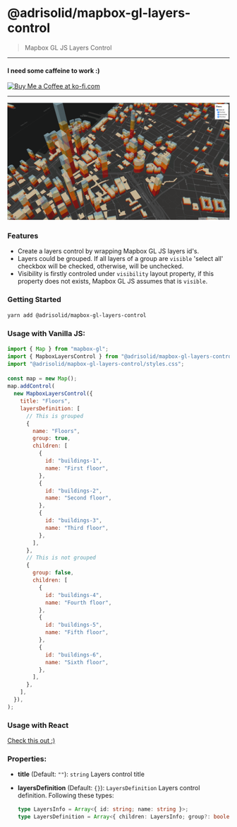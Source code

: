 # @adrisolid/mapbox-gl-layers-control

> Mapbox GL JS Layers Control

---

<h4>I need some caffeine to work :)</h4>
<a href='https://ko-fi.com/R6R01NRMJ' target='_blank'><img height='36' style='border:0px;height:36px;' src='https://cdn.ko-fi.com/cdn/kofi3.png?v=2' border='0' alt='Buy Me a Coffee at ko-fi.com' /></a>

---

<img src="./thumb.png" alt="thumb">

### Features

- Create a layers control by wrapping Mapbox GL JS layers id's.
- Layers could be grouped. If all layers of a group are `visible` 'select all' checkbox will be checked, otherwise, will be unchecked.
- Visibility is firstly controled under `visibility` layout property, if this property does not exists, Mapbox GL JS assumes that is `visible`.

### Getting Started

```bash
yarn add @adrisolid/mapbox-gl-layers-control
```

### Usage with Vanilla JS:

```js
import { Map } from "mapbox-gl";
import { MapboxLayersControl } from "@adrisolid/mapbox-gl-layers-control";
import "@adrisolid/mapbox-gl-layers-control/styles.css";

const map = new Map();
map.addControl(
  new MapboxLayersControl({
    title: "Floors",
    layersDefinition: [
      // This is grouped
      {
        name: "Floors",
        group: true,
        children: [
          {
            id: "buildings-1",
            name: "First floor",
          },
          {
            id: "buildings-2",
            name: "Second floor",
          },
          {
            id: "buildings-3",
            name: "Third floor",
          },
        ],
      },
      // This is not grouped
      {
        group: false,
        children: [
          {
            id: "buildings-4",
            name: "Fourth floor",
          },
          {
            id: "buildings-5",
            name: "Fifth floor",
          },
          {
            id: "buildings-6",
            name: "Sixth floor",
          },
        ],
      },
    ],
  }),
);
```

### Usage with React

[Check this out :)](https://github.com/AdriSolid/mapbox-gl-layers-control/tree/master/examples/with-react)

### Properties:

- **title** (Default: `""`): `string` Layers control title
- **layersDefinition** (Default: `{}`): `LayersDefinition` Layers control definition. Following these types:

  ```ts
  type LayersInfo = Array<{ id: string; name: string }>;
  type LayersDefinition = Array<{ children: LayersInfo; group?: boolean; name?: string }>;
  ```
